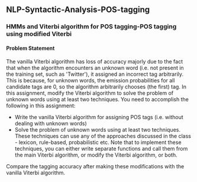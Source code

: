 ## NLP-Syntactic-Analysis-POS-tagging

### HMMs and Viterbi algorithm for POS tagging-POS tagging using modified Viterbi

#### Problem Statement
The vanilla Viterbi algorithm has loss of accuracy majorly due to the fact that when the algorithm encounters an unknown word (i.e. not present in the training set, such as 'Twitter'), it assigned an incorrect tag arbitrarily. This is because, for unknown words, the emission probabilities for all candidate tags are 0, so the algorithm arbitrarily chooses (the first) tag.
In this assignment, modify the Viterbi algorithm to solve the problem of unknown words using at least two techniques. 
You need to accomplish the following in this assignment:
- Write the vanilla Viterbi algorithm for assigning POS tags (i.e. without dealing with unknown words) 
- Solve the problem of unknown words using at least two techniques. These techniques can use any of the approaches discussed in the class - lexicon, rule-based, probabilistic etc. Note that to implement these techniques, you can either write separate functions and call them from the main Viterbi algorithm, or modify the Viterbi algorithm, or both.

Compare the tagging accuracy after making these modifications with the vanilla Viterbi algorithm.
